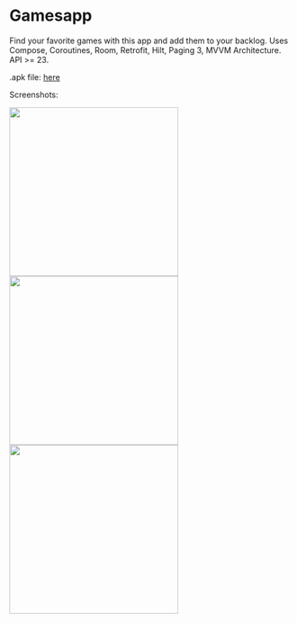 # Gamesapp

Find your favorite games with this app and add them to your backlog. Uses Compose, Coroutines, Room, Retrofit, Hilt, Paging 3, MVVM Architecture. API >= 23.

.apk file: [here](app.apk)

Screenshots:

<img src="https://github.com/You11/randomgamesdemo/assets/10238236/d5400565-971f-421f-8003-2b19fa481178" width="300">
<img src="https://github.com/You11/randomgamesdemo/assets/10238236/8a229d33-3ba7-4f34-aecb-b8bfbae41462" width="300">
<img src="https://github.com/You11/randomgamesdemo/assets/10238236/f329d2e0-8602-4c9b-a459-4d7b8ce4dc31" width="300">
